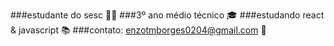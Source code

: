###estudante do sesc 👨‍💻
###3º ano médio técnico 🎓
###estudando react & javascript 📚
###contato: enzotmborges0204@gmail.com 📩
